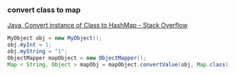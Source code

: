### convert class to map


[Java, Convert instance of Class to HashMap - Stack Overflow](https://stackoverflow.com/questions/37024300/java-convert-instance-of-class-to-hashmap "Java, Convert instance of Class to HashMap - Stack Overflow")




```java
MyObject obj = new MyObject();
obj.myInt = 1;
obj.myString = "1";
ObjectMapper mapObject = new ObjectMapper();
Map < String, Object > mapObj = mapObject.convertValue(obj, Map.class);
```
